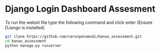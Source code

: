 # Django Login Dashboard Assesment

To run the websit file type the following command and click enter (Ensure DJango is installed)

```bash
git clone https://github.com/varunpenumudi/banao_assessment.git
cd banao_assessment
python manage.py runserver
```